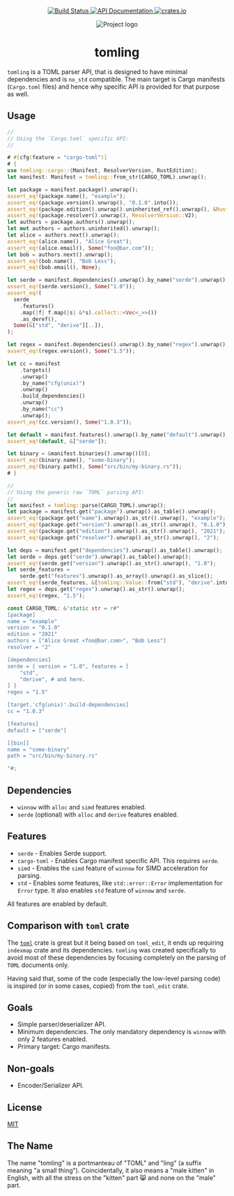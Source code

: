 <p align="center">
  <a href="https://github.com/zeenix/tomling/actions/workflows/rust.yml">
    <img alt="Build Status" src="https://github.com/zeenix/tomling/actions/workflows/rust.yml/badge.svg">
  </a>
  <a href="https://docs.rs/tomling/">
    <img alt="API Documentation" src="https://docs.rs/tomling/badge.svg">
  </a>
  <a href="https://crates.io/crates/tomling">
    <img alt="crates.io" src="https://img.shields.io/crates/v/tomling">
  </a>
</p>

<p align="center">
  <img alt="Project logo" src="https://raw.githubusercontent.com/zeenix/tomling/fc40ab049d833cb79ee3ab9c441b0eebf05494ef/logo.svg">
</p>

<h1 align="center">tomling</h1>

`tomling` is a TOML parser API, that is designed to have minimal dependencies and is `no_std`
compatible. The main target is Cargo manifests (`Cargo.toml` files) and hence why specific API is
provided for that purpose as well.

## Usage

```rust
//
// Using the `Cargo.toml` specific API:
//

# #[cfg(feature = "cargo-toml")]
# {
use tomling::cargo::{Manifest, ResolverVersion, RustEdition};
let manifest: Manifest = tomling::from_str(CARGO_TOML).unwrap();

let package = manifest.package().unwrap();
assert_eq!(package.name(), "example");
assert_eq!(package.version().unwrap(), "0.1.0".into());
assert_eq!(package.edition().unwrap().uninherited_ref().unwrap(), &RustEdition::E2021);
assert_eq!(package.resolver().unwrap(), ResolverVersion::V2);
let authors = package.authors().unwrap();
let mut authors = authors.uninherited().unwrap();
let alice = authors.next().unwrap();
assert_eq!(alice.name(), "Alice Great");
assert_eq!(alice.email(), Some("foo@bar.com"));
let bob = authors.next().unwrap();
assert_eq!(bob.name(), "Bob Less");
assert_eq!(bob.email(), None);

let serde = manifest.dependencies().unwrap().by_name("serde").unwrap();
assert_eq!(serde.version(), Some("1.0"));
assert_eq!(
  serde
    .features()
    .map(|f| f.map(|s| &*s).collect::<Vec<_>>())
    .as_deref(),
  Some(&["std", "derive"][..]),
);

let regex = manifest.dependencies().unwrap().by_name("regex").unwrap();
assert_eq!(regex.version(), Some("1.5"));

let cc = manifest
    .targets()
    .unwrap()
    .by_name("cfg(unix)")
    .unwrap()
    .build_dependencies()
    .unwrap()
    .by_name("cc")
    .unwrap();
assert_eq!(cc.version(), Some("1.0.3"));

let default = manifest.features().unwrap().by_name("default").unwrap();
assert_eq!(default, &["serde"]);

let binary = &manifest.binaries().unwrap()[0];
assert_eq!(binary.name(), "some-binary");
assert_eq!(binary.path(), Some("src/bin/my-binary.rs"));
# }

//
// Using the generic raw `TOML` parsing API:
//
let manifest = tomling::parse(CARGO_TOML).unwrap();
let package = manifest.get("package").unwrap().as_table().unwrap();
assert_eq!(package.get("name").unwrap().as_str().unwrap(), "example");
assert_eq!(package.get("version").unwrap().as_str().unwrap(), "0.1.0");
assert_eq!(package.get("edition").unwrap().as_str().unwrap(), "2021");
assert_eq!(package.get("resolver").unwrap().as_str().unwrap(), "2");

let deps = manifest.get("dependencies").unwrap().as_table().unwrap();
let serde = deps.get("serde").unwrap().as_table().unwrap();
assert_eq!(serde.get("version").unwrap().as_str().unwrap(), "1.0");
let serde_features =
    serde.get("features").unwrap().as_array().unwrap().as_slice();
assert_eq!(serde_features, &[tomling::Value::from("std"), "derive".into()]);
let regex = deps.get("regex").unwrap().as_str().unwrap();
assert_eq!(regex, "1.5");

const CARGO_TOML: &'static str = r#"
[package]
name = "example"
version = "0.1.0"
edition = "2021"
authors = ["Alice Great <foo@bar.com>", "Bob Less"]
resolver = "2"

[dependencies]
serde = { version = "1.0", features = [
    "std",
    "derive", # and here.
] }
regex = "1.5"

[target.'cfg(unix)'.build-dependencies]
cc = "1.0.3"

[features]
default = ["serde"]

[[bin]]
name = "some-binary"
path = "src/bin/my-binary.rs"

"#;
```

## Dependencies

- `winnow` with `alloc` and `simd` features enabled.
- `serde` (optional) with `alloc` and `derive` features enabled.

## Features

- `serde` - Enables Serde support.
- `cargo-toml` - Enables Cargo manifest specific API. This requires `serde`.
- `simd` - Enables the `simd` feature of `winnow` for SIMD acceleration for parsing.
- `std` - Enables some features, like `std::error::Error` implementation for `Error` type. It also
  enables `std` feature of `winnow` and `serde`.

All features are enabled by default.

## Comparison with `toml` crate

The [`toml`] crate is great but it being based on `toml_edit`, it ends up requiring `indexmap` crate
and its dependencies. `tomling` was created specifically to avoid most of these dependencies by
focusing completely on the parsing of `TOML` documents only.

Having said that, some of the code (especially the low-level parsing code) is inspired (or in some
cases, copied) from the `toml_edit` crate.

## Goals

- Simple parser/deserializer API.
- Minimum dependencies. The only mandatory dependency is `winnow` with only 2 features enabled.
- Primary target: Cargo manifests.

## Non-goals

- Encoder/Serializer API.

## License

[MIT](LICENSE-MIT)

## The Name

The name "tomling" is a portmanteau of "TOML" and "ling" (a suffix meaning "a small thing").
Coincidentally, it also means a "male kitten" in English, with all the stress on the "kitten"
part 😸 and none on the "male" part.

[`toml`]: https://crates.io/crates/toml
